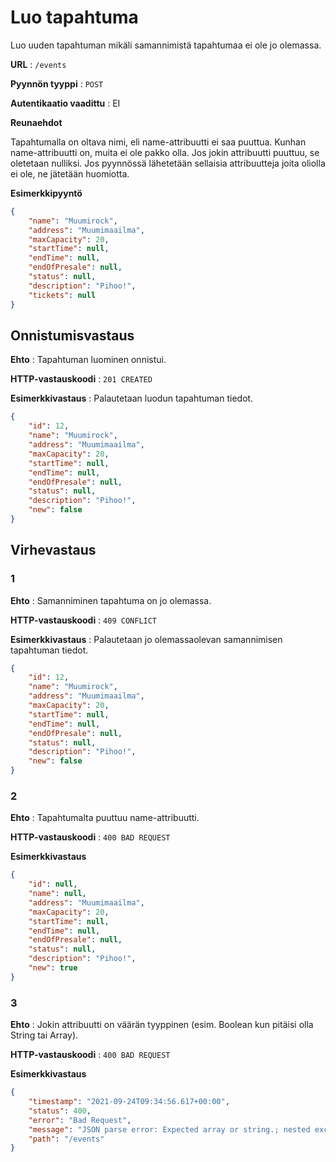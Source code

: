 # Luo tapahtuma

Luo uuden tapahtuman mikäli samannimistä tapahtumaa ei ole jo olemassa.

**URL** : `/events`

**Pyynnön tyyppi** : `POST`

**Autentikaatio vaadittu** : EI

**Reunaehdot**

Tapahtumalla on oltava nimi, eli name-attribuutti ei saa puuttua. Kunhan name-attribuutti on, muita ei ole pakko olla. Jos jokin attribuutti puuttuu, se oletetaan nulliksi. Jos pyynnössä lähetetään sellaisia attribuutteja joita oliolla ei ole, ne jätetään huomiotta. 

**Esimerkkipyyntö** 

```json
{
    "name": "Muumirock",
    "address": "Muumimaailma",
    "maxCapacity": 20,
    "startTime": null,
    "endTime": null,
    "endOfPresale": null,
    "status": null,
    "description": "Pihoo!",
    "tickets": null
}
```

## Onnistumisvastaus

**Ehto** : Tapahtuman luominen onnistui.

**HTTP-vastauskoodi** : `201 CREATED`

**Esimerkkivastaus** : Palautetaan luodun tapahtuman tiedot.

```json
{
    "id": 12,
    "name": "Muumirock",
    "address": "Muumimaailma",
    "maxCapacity": 20,
    "startTime": null,
    "endTime": null,
    "endOfPresale": null,
    "status": null,
    "description": "Pihoo!",
    "new": false
}
```

## Virhevastaus

### 1

**Ehto** : Samanniminen tapahtuma on jo olemassa.

**HTTP-vastauskoodi** : `409 CONFLICT`

**Esimerkkivastaus** : Palautetaan jo olemassaolevan samannimisen tapahtuman tiedot.

```json
{
    "id": 12,
    "name": "Muumirock",
    "address": "Muumimaailma",
    "maxCapacity": 20,
    "startTime": null,
    "endTime": null,
    "endOfPresale": null,
    "status": null,
    "description": "Pihoo!",
    "new": false
}
```

### 2

**Ehto** : Tapahtumalta puuttuu name-attribuutti.

**HTTP-vastauskoodi** : `400 BAD REQUEST`

**Esimerkkivastaus**

```json
{
    "id": null,
    "name": null,
    "address": "Muumimaailma",
    "maxCapacity": 20,
    "startTime": null,
    "endTime": null,
    "endOfPresale": null,
    "status": null,
    "description": "Pihoo!",
    "new": true
}
```

### 3

**Ehto** : Jokin attribuutti on väärän tyyppinen (esim. Boolean kun pitäisi olla String tai Array).

**HTTP-vastauskoodi** : `400 BAD REQUEST`

**Esimerkkivastaus**

```json
{
    "timestamp": "2021-09-24T09:34:56.617+00:00",
    "status": 400,
    "error": "Bad Request",    
    "message": "JSON parse error: Expected array or string.; nested exception is com.fasterxml.jackson.databind.exc.MismatchedInputException: Expected array or string.\n at [Source: (PushbackInputStream); line: 7, column: 21] (through reference chain: fi.paikalla.ticketguru.Entities.Event[\"endOfPresale\"])",
    "path": "/events"
}
```
